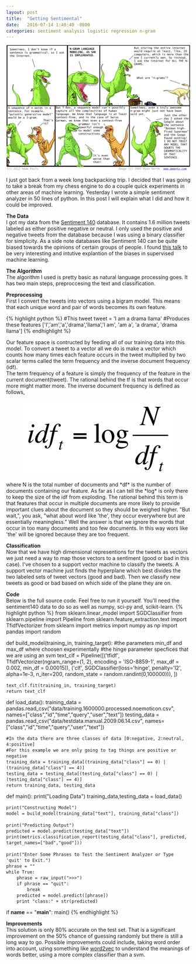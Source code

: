 ```yaml
---
layout: post
title:  "Getting Sentimental"
date:   2016-07-14 1:40:40 -0800
categories: sentiment analysis logistic regression n-gram
---
```


<p align="center">
	<img src="/t-wex.png"> 
</p>

I just got back from a week long backpacking trip. I decided that I was going to take a break from my chess engine to do a couple quick experiments in other areas of machine learning. Yesterday I wrote a simple sentiment analyzer in 50 lines of python. In this post I will explain what I did and how it could be improved.  

**The Data**  
I got my data from the [Sentiment 140](http://help.sentiment140.com/for-students/) database. It contains 1.6 million tweets labeled as either positive negative or neutral. I only used the positive and negative tweets from the database because I was using a binary classifier for simplicity. As a side note databases like Sentiment 140 can be quite biased towards the opinions of certain groups of people. I found [this talk](https://www.oreilly.com/learning/how-we-amplify-privilege-with-supervised-machine-learning) to be very interesting and intutive explantion of the biases in supervised machine learning.  

**The Algorithm**  
The algorithm I used is pretty basic as natural language processing goes. It has two main steps, preproccesing the text and classification.  

**Preprocessing**  
First I convert the tweets into vectors using a bigram model. This means that each unique word and pair of words becomes its own feature.

{% highlight python %}
#This tweet
tweet = 'I am a drama llama'
#Produces these features
['I','am','a','drama','llama','I am', 'am a', 'a drama', 'drama llama']
{% endhighlight %}

Our feature space is contructed by feeding all of our training data into this model. To convert a tweet to a vector all we do is make a vector which counts how many times each feature occurs in the tweet multiplied by two scalar terms called the term frequency and the inverse document frequency (idf).  
The term frequency of a feature is simply the frequency of the feature in the current document(tweet). The rational behind the tf is that words that occur more might matter more. The inverse document frequency is defined as follows,  
<p align="center">
	<img src="/idf.png"> 
</p>
where N is the total number of documents and *df* is the number of documents containing our feature. As far as I can tell the *log* is only there to keep the size of the idf from exploding. The rational behind this term is that features that occur in multiple documents are more likely to provide important clues about the document so they should be weighed higher. "But wait,", you ask, "what about word like 'the', they occur everywhere but are essentially meaningless." Well the answer is that we ignore the words that occur in too many documents and too few documents. In this way wors like 'the' will be ignored because they are too frequent.  

**Classification**  
Now that we have high dimensional representions for the tweets as vectors we just need a way to map those vectors to a sentiment (good or bad in this case). I've chosen to a support vector machine to classify the tweets. A support vector machine just finds the hyperplane which best divides the two labeled sets of tweet vectors (good and bad). Then we classify new tweets as good or bad based on which side of the plane they are on.  

**Code**  
Below is the full source code. Feel free to run it yourself. You'll need the sentiment140 data to do so as well as numpy, sci-py and, scikit-learn.
{% highlight python %}
from sklearn.linear_model import SGDClassifier
from sklearn.pipeline import Pipeline
from sklearn.feature_extraction.text import TfidfVectorizer
from sklearn import metrics
import numpy as np
import pandas
import random

def build_model(training_in, training_target):
	#the parameters min_df and max_df where choosen experimentally
	#the hinge parameter specfices that we are using an svm
	text_clf = Pipeline([('tfidf', TfidfVectorizer(ngram_range=(1, 2), encoding = 'ISO-8859-1', max_df = 0.002, 
		min_df = 0.00015)),
		('clf', SGDClassifier(loss='hinge', penalty='l2', alpha=1e-3, n_iter=200, random_state = random.randint(0,100000))),
	])

	text_clf.fit(training_in, training_target)
	return text_clf

def load_data():
	training_data = pandas.read_csv("data/training.1600000.processed.noemoticon.csv", names=["class","id","time","query","user","text"])
	testing_data = pandas.read_csv("data/testdata.manual.2009.06.14.csv", names=["class","id","time","query","user","text"])

	#In the data there are three classes of data [0:negative, 2:neutral, 4:positive] 
	#For this example we are only going to tag things are positive or negative
	training_data = training_data[(training_data["class"] == 0) | (training_data["class"] == 4)]
	testing_data = testing_data[(testing_data["class"] == 0) | (testing_data["class"] == 4)]
	return training_data, testing_data

def main():
	print("Loading Data")
	training_data,testing_data = load_data()

	print("Constructing Model")
	model = build_model(training_data["text"], training_data["class"])

	print("Predicting Output")
	predicted = model.predict(testing_data["text"])
	print(metrics.classification_report(testing_data["class"], predicted, target_names=["bad","good"]))

	print("Enter Some Phrases to Test the Sentiment Analyzer or Type 'quit' to Exit.")
	phrase = ""
	while True:
		phrase = raw_input(">>>")
		if phrase == "quit":
			break
		predicted = model.predict([phrase])
		print "class:" + str(predicted)

if __name__ == "__main__":
	main()
{% endhighlight %}
  
**Improvements**  
This solution is only 80% accurate on the test set. That is a significant improvement on the 50% chance of guessing randomly but there is still a long way to go. Possible improvements could include, taking word order into account, uzing something like [word2vec](https://en.wikipedia.org/wiki/Word2vec) to understand the meanings of words better, using a more complex classifier than a svm.
